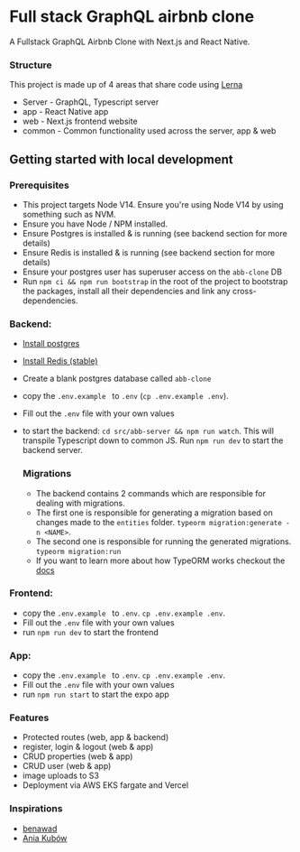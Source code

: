 # Full stack GraphQL airbnb clone 

A Fullstack GraphQL Airbnb Clone with Next.js and React Native.

### Structure 
This project is made up of 4 areas that share code using <a href='https://lerna.js.org/' target="_blank">Lerna</a>

* Server - GraphQL, Typescript server 
* app - React Native app 
* web - Next.js frontend website
* common - Common functionality used across the server, app & web 


## Getting started with local development 

### Prerequisites
* This project targets Node V14. Ensure you're using Node V14 by using something such as NVM. 
* Ensure you have Node / NPM installed.
* Ensure Postgres is installed & is running (see backend section for more details)
* Ensure Redis is installed & is running (see backend section for more details)
* Ensure your postgres user has superuser access on the `abb-clone` DB
* Run `npm ci && npm run bootstrap` in the root of the project to bootstrap the packages, install all their dependencies and link any cross-dependencies.


### Backend: 

* [Install postgres](https://www.postgresql.org/download/)
* [Install Redis (stable)](https://redis.io/download)
* Create a blank postgres database called `abb-clone`
* copy the `.env.example ` to `.env` (`cp .env.example .env`).
* Fill out the `.env` file with your own values
* to start the backend: `cd src/abb-server && npm run watch`. This will transpile Typescript down to common JS. Run `npm run dev` to start the backend server. 

    ### Migrations 
    * The backend contains 2 commands which are responsible for dealing with migrations. 
    * The first one is responsible for generating a migration based on changes made to the `entities` folder. `typeorm migration:generate -n <NAME>`. 
    * The second one is responsible for running the generated migrations. `typeorm migration:run`
    * If you want to learn more about how TypeORM works checkout the [docs](https://typeorm.io/#/)

### Frontend: 
* copy the `.env.example ` to `.env`. `cp .env.example .env`. 
* Fill out the `.env` file with your own values
* run `npm run dev` to start the frontend


### App: 
* copy the `.env.example ` to `.env`. `cp .env.example .env`. 
* Fill out the `.env` file with your own values
* run `npm run start` to start the expo app

### Features
* Protected routes (web, app & backend)
* register, login & logout (web & app)
* CRUD properties (web & app)
* CRUD user (web & app)
* image uploads to S3
* Deployment via AWS EKS fargate and Vercel

### Inspirations 
* [benawad](https://github.com/benawad)
* [Ania Kubów](https://twitter.com/ania_kubow)
